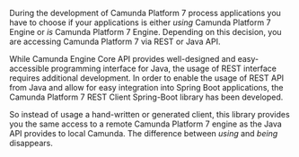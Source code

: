 During the development of Camunda Platform 7 process applications you have to choose if your applications is either
_using_ Camunda Platform 7 Engine or _is_ Camunda Platform 7 Engine. Depending on this decision, you are accessing Camunda Platform 7 via REST
or Java API.

While Camunda Engine Core API provides well-designed and easy-accessible programming interface for Java, the
usage of REST interface requires additional development. In order to enable the usage of REST API from Java
and allow for easy integration into Spring Boot applications, the Camunda Platform 7 REST Client Spring-Boot library has
been developed.

So instead of usage a hand-written or generated client, this library provides you the same access to a remote Camunda Platform 7 engine
as the Java API provides to local Camunda. The difference between _using_ and _being_ disappears. 
